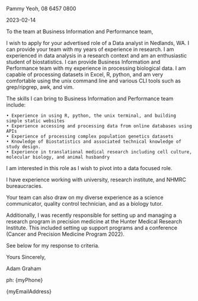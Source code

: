 Pammy Yeoh, 08 6457 0800

2023-02-14

To the team at Business Information and Performance team,

I wish to apply for your advertised role of a Data analyst in Nedlands, WA. I can provide your team with my years of experience in research. I am experienced in data analysis in a research context and am an enthusiastic student of biostatistics. I can provide Business Information and Performance team with my experience in processing biological data. I am capable of processing datasets in Excel, R, python, and am very comfortable using the unix command line and various CLI tools such as grep/ripgrep, awk, and vim.

The skills I can bring to Business Information and Performance team include:

    • Experience in using R, python, the unix terminal, and building simple static websites
    • Experience accessing and processing data from online databases using APIs
    • Experience of processing complex population genetics datasets
    • Knowledge of Biostatistics and associated technical knowledge of study design. 
    • Experience in translational medical research including cell culture, molecular biology, and animal husbandry

I am interested in this role as I wish to pivot into a data focused role.

I have experience working with university, research institute, and NHMRC bureaucracies. 

Your team can also draw on my diverse experience as a science communicator, quality control technician, and as a biology tutor.

Additionally, I was recently responsible for setting up and managing a research program in precision medicine at the Hunter Medical Research Institute. This included setting up support programs and a conference (Cancer and Precision Medicine Program 2022).

See below for my response to criteria.

Yours Sincerely,

Adam Graham

ph: {myPhone}

{myEmailAddress}
